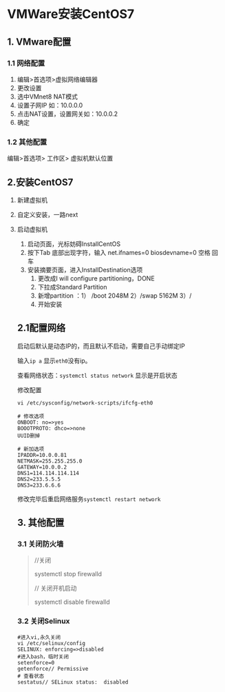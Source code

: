 # VMWare安装CentOS7



## 1. VMware配置

### 1.1 网络配置

1. 编辑>首选项>虚拟网络编辑器
2.  更改设置
3. 选中VMnet8 NAT模式
4. 设置子网IP 如：10.0.0.0
5. 点击NAT设置，设置网关如：10.0.0.2
6. 确定

### 1.2 其他配置

编辑>首选项> 工作区> 虚拟机默认位置

## 2.安装CentOS7

1. 新建虚拟机

2. 自定义安装，一路next

3. 启动虚拟机

   1. 启动页面，光标妨碍InstallCentOS
   2. 按下Tab  底部出现字符，输入  net.ifnames=0  biosdevname=0  空格 回车
   3. 安装摘要页面，进入InstallDestination选项
      1. 更改成I will configure partitioning，DONE
      2. 下拉成Standard Partition
      3. 新增partition ：1） /boot 2048M   2）/swap 5162M 3）/
      4. 开始安装

   ## 2.1配置网络

   启动后默认是动态IP的，而且默认不启动，需要自己手动绑定IP

   输入`ip a` 显示`eth0`没有ip。

   查看网络状态：`systemctl status network` 显示是开启状态

   修改配置

   ```shell
   vi /etc/sysconfig/network-scripts/ifcfg-eth0
   
   # 修改选项
   ONBOOT: no=>yes
   BOOOTPROTO: dhco=>none
   UUID删掉
   
   # 新加选项
   IPADDR=10.0.0.81
   NETMASK=255.255.255.0
   GATEWAY=10.0.0.2
   DNS1=114.114.114.114
   DNS2=233.5.5.5
   DNS3=233.6.6.6
   
   ```

   修改完毕后重启网络服务`systemctl restart network`

   

   ## 3. 其他配置

   ### 3.1 关闭防火墙

   > //关闭
   >
   > systemctl stop firewalld
   >
   > // 关闭开机启动
   >
   > systemctl disable firewalld

   ### 3.2 关闭Selinux

   ```shell
   #进入vi,永久关闭
   vi /etc/selinux/config
   SELINUX: enforcing=>disabled
   #进入bash，临时关闭
   setenforce=0
   getenforce// Permissive
   # 查看状态
   sestatus// SELinux status:  disabled
```
   

   
   ​	